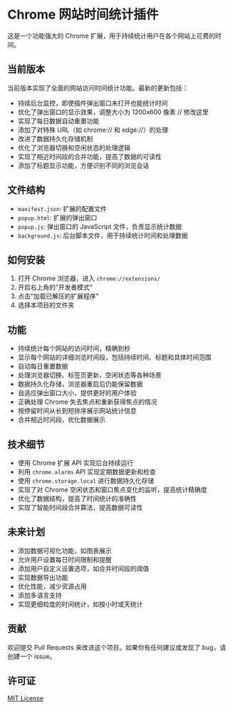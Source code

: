 # Chrome 网站时间统计插件

这是一个功能强大的 Chrome 扩展，用于持续统计用户在各个网站上花费的时间。

## 当前版本

当前版本实现了全面的网站访问时间统计功能。最新的更新包括：

- 持续后台监控，即使插件弹出窗口未打开也能统计时间
- 优化了弹出窗口的显示效果，调整大小为 1200x600 像素  // 修改这里
- 实现了每日数据自动重置功能
- 添加了对特殊 URL（如 chrome:// 和 edge://）的处理
- 改进了数据持久化存储机制
- 优化了浏览器切换和空闲状态的处理逻辑
- 实现了相近时间段的合并功能，提高了数据的可读性
- 添加了标题显示功能，方便识别不同的浏览会话

## 文件结构

- `manifest.json`: 扩展的配置文件
- `popup.html`: 扩展的弹出窗口
- `popup.js`: 弹出窗口的 JavaScript 文件，负责显示统计数据
- `background.js`: 后台脚本文件，用于持续统计时间和处理数据

## 如何安装

1. 打开 Chrome 浏览器，进入 `chrome://extensions/`
2. 开启右上角的"开发者模式"
3. 点击"加载已解压的扩展程序"
4. 选择本项目的文件夹

## 功能

- 持续统计每个网站的访问时间，精确到秒
- 显示每个网站的详细浏览时间段，包括持续时间、标题和具体时间范围
- 自动每日重置数据
- 处理浏览器切换、标签页更新、空闲状态等各种场景
- 数据持久化存储，浏览器重启后仍能保留数据
- 自适应弹出窗口大小，提供更好的用户体验
- 正确处理 Chrome 失去焦点和重新获得焦点的情况
- 按停留时间从长到短排序展示网站统计信息
- 合并相近时间段，优化数据展示

## 技术细节

- 使用 Chrome 扩展 API 实现后台持续运行
- 利用 `chrome.alarms` API 实现定期数据更新和检查
- 使用 `chrome.storage.local` 进行数据持久化存储
- 实现了对 Chrome 空闲状态和窗口焦点变化的监听，提高统计精确度
- 优化了数据结构，提高了时间统计的准确性
- 实现了智能时间段合并算法，提高数据可读性

## 未来计划

- 添加数据可视化功能，如图表展示
- 允许用户设置每日时间限制和提醒
- 添加用户自定义设置选项，如合并时间段的阈值
- 实现数据导出功能
- 优化性能，减少资源占用
- 添加多语言支持
- 实现更细粒度的时间统计，如按小时或天统计

## 贡献

欢迎提交 Pull Requests 来改进这个项目。如果你有任何建议或发现了 bug，请创建一个 issue。

## 许可证

[MIT License](LICENSE)
